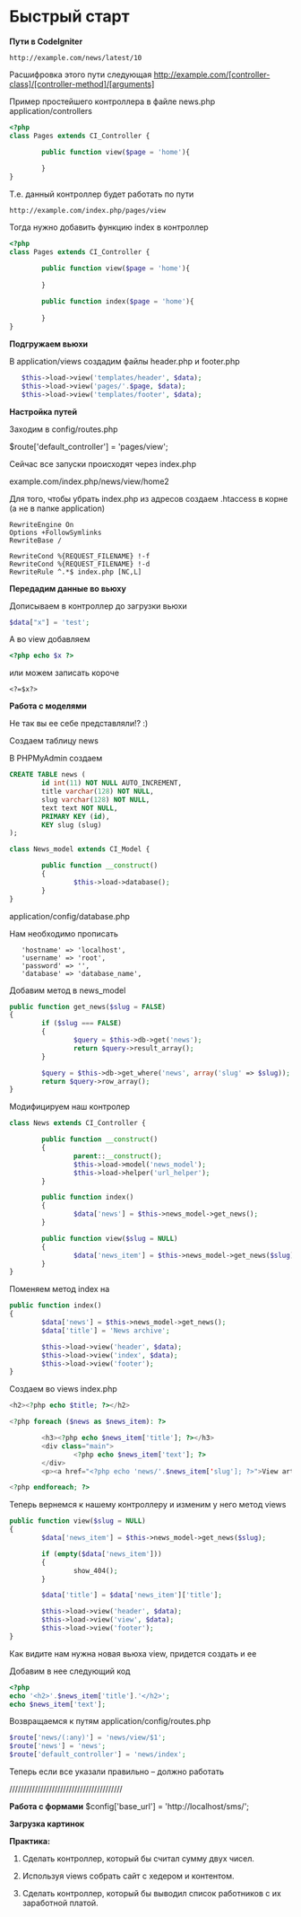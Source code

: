 # Быстрый старт

**Пути в CodeIgniter**

```
http://example.com/news/latest/10
```

Расшифровка этого пути следующая
http://example.com/[controller-class]/[controller-method]/[arguments]

Пример простейшего контроллера в файле news.php
application/controllers

```php
<?php
class Pages extends CI_Controller {

        public function view($page = 'home'){
            
        }
}
```

Т.е. данный контроллер будет работать по пути

```
http://example.com/index.php/pages/view
```

Тогда нужно добавить функцию index в контроллер

```php
<?php
class Pages extends CI_Controller {

        public function view($page = 'home'){
            
        }
        
        public function index($page = 'home'){
            
        }
}
```

**Подгружаем вьюхи**

В application/views создадим файлы header.php и footer.php

```php
   $this->load->view('templates/header', $data);
   $this->load->view('pages/'.$page, $data);
   $this->load->view('templates/footer', $data);
```

**Настройка путей**

Заходим в config/routes.php

$route['default_controller'] = 'pages/view';

Сейчас все запуски происходят через index.php

example.com/index.php/news/view/home2

Для того, чтобы убрать index.php из адресов создаем .htaccess в корне (а не в папке application)

```htaccess
RewriteEngine On
Options +FollowSymlinks
RewriteBase /

RewriteCond %{REQUEST_FILENAME} !-f
RewriteCond %{REQUEST_FILENAME} !-d
RewriteRule ^.*$ index.php [NC,L]
```
**Передадим данные во вьюху**

Дописываем в контроллер до загрузки вьюхи

```php
$data["x"] = 'test';
```

А во view добавляем

```php
<?php echo $x ?>
```
или можем записать короче

```
<?=$x?>
```

**Работа с моделями**

Не так вы ее себе представляли!? :)


Создаем таблицу news

В PHPMyAdmin создаем

```sql
CREATE TABLE news (
        id int(11) NOT NULL AUTO_INCREMENT,
        title varchar(128) NOT NULL,
        slug varchar(128) NOT NULL,
        text text NOT NULL,
        PRIMARY KEY (id),
        KEY slug (slug)
);
```

```php
class News_model extends CI_Model {

        public function __construct()
        {
                $this->load->database();
        }
}
```

application/config/database.php

Нам необходимо прописать

```
   'hostname' => 'localhost',
   'username' => 'root',
   'password' => '',
   'database' => 'database_name',
```



Добавим метод в news_model

```php
public function get_news($slug = FALSE)
{
        if ($slug === FALSE)
        {
                $query = $this->db->get('news');
                return $query->result_array();
        }

        $query = $this->db->get_where('news', array('slug' => $slug));
        return $query->row_array();
}
```

Модифицируем наш контролер

```php
class News extends CI_Controller {

        public function __construct()
        {
                parent::__construct();
                $this->load->model('news_model');
                $this->load->helper('url_helper');
        }

        public function index()
        {
                $data['news'] = $this->news_model->get_news();
        }

        public function view($slug = NULL)
        {
                $data['news_item'] = $this->news_model->get_news($slug);
        }
}
```


Поменяем метод index на

```php
public function index()
{
        $data['news'] = $this->news_model->get_news();
        $data['title'] = 'News archive';

        $this->load->view('header', $data);
        $this->load->view('index', $data);
        $this->load->view('footer');
}
```


Создаем во views index.php

```php
<h2><?php echo $title; ?></h2>

<?php foreach ($news as $news_item): ?>

        <h3><?php echo $news_item['title']; ?></h3>
        <div class="main">
                <?php echo $news_item['text']; ?>
        </div>
        <p><a href="<?php echo 'news/'.$news_item['slug']; ?>">View article</a></p>

<?php endforeach; ?>
```

Теперь вернемся к нашему контроллеру и изменим у него метод views

```php
public function view($slug = NULL)
{
        $data['news_item'] = $this->news_model->get_news($slug);

        if (empty($data['news_item']))
        {
                show_404();
        }

        $data['title'] = $data['news_item']['title'];

        $this->load->view('header', $data);
        $this->load->view('view', $data);
        $this->load->view('footer');
}
```


Как видите нам нужна новая вьюха view, придется создать и ее

Добавим в нее следующий код

```php
<?php
echo '<h2>'.$news_item['title'].'</h2>';
echo $news_item['text'];
```


Возвращаемся к путям application/config/routes.php

```php
$route['news/(:any)'] = 'news/view/$1';
$route['news'] = 'news';
$route['default_controller'] = 'news/index';
```

Теперь если все указали правильно – должно работать


////////////////////////////////////////

**Работа с формами**
$config['base_url'] = 'http://localhost/sms/';


**Загрузка картинок**

**Практика:**

1. Сделать контроллер, который бы считал сумму двух чисел.

2. Используя views собрать сайт с хедером и контентом.

3. Сделать контроллер, который бы выводил список работников с их заработной платой.




